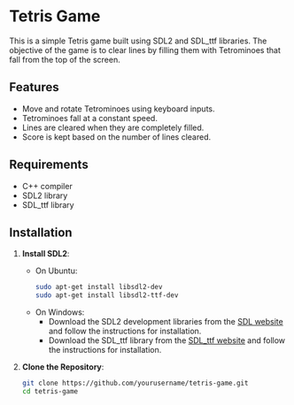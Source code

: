 # Tetris Game

This is a simple Tetris game built using SDL2 and SDL_ttf libraries. The objective of the game is to clear lines by filling them with Tetrominoes that fall from the top of the screen.

## Features

- Move and rotate Tetrominoes using keyboard inputs.
- Tetrominoes fall at a constant speed.
- Lines are cleared when they are completely filled.
- Score is kept based on the number of lines cleared.

## Requirements

- C++ compiler
- SDL2 library
- SDL_ttf library

## Installation

1. **Install SDL2**:
   - On Ubuntu:
     ```bash
     sudo apt-get install libsdl2-dev
     sudo apt-get install libsdl2-ttf-dev
     ```
   - On Windows:
     - Download the SDL2 development libraries from the [SDL website](https://www.libsdl.org/download-2.0.php) and follow the instructions for installation.
     - Download the SDL_ttf library from the [SDL_ttf website](https://www.libsdl.org/projects/SDL_ttf/) and follow the instructions for installation.

2. **Clone the Repository**:
   ```bash
   git clone https://github.com/yourusername/tetris-game.git
   cd tetris-game
